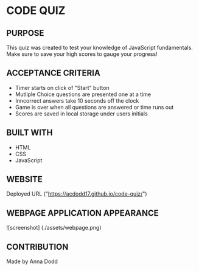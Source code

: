 # CODE QUIZ

## PURPOSE
This quiz was created to test your knowledge of JavaScript fundamentals. Make sure to save your high scores to gauge your progress!

## ACCEPTANCE CRITERIA 
- Timer starts on click of "Start" button
- Mutliple Choice questions are presented one at a time
- Inncorrect answers take 10 seconds off the clock
- Game is over when all questions are answered or time runs out
- Scores are saved in local storage under users initials

## BUILT WITH
- HTML
- CSS
- JavaScript

## WEBSITE

Deployed URL ("https://acdodd17.github.io/code-quiz/")

## WEBPAGE APPLICATION APPEARANCE 
![screenshot] (./assets/webpage.png)

## CONTRIBUTION 
Made by Anna Dodd 